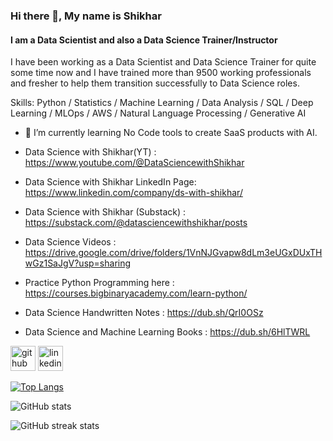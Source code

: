 ### Hi there 👋, My name is Shikhar
#### I am a Data Scientist and also a Data Science Trainer/Instructor

I have been working as a Data Scientist and Data Science Trainer for quite some time now and I have trained more than 9500 working professionals and fresher to help them transition successfully to Data Science roles.

Skills: Python / Statistics / Machine Learning / Data Analysis / SQL / Deep Learning / MLOps / AWS / Natural Language Processing / Generative AI

- 🌱 I’m currently learning No Code tools to create SaaS products with AI.

- Data Science with Shikhar(YT) : https://www.youtube.com/@DataSciencewithShikhar
- Data Science with Shikhar LinkedIn Page: https://www.linkedin.com/company/ds-with-shikhar/
- Data Science with Shikhar (Substack) : https://substack.com/@datasciencewithshikhar/posts
- Data Science Videos : https://drive.google.com/drive/folders/1VnNJGvapw8dLm3eUGxDUxTHwGz1SaJgV?usp=sharing
- Practice Python Programming here : https://courses.bigbinaryacademy.com/learn-python/
- Data Science Handwritten Notes : https://dub.sh/QrI0OSz
- Data Science and Machine Learning Books : https://dub.sh/6HlTWRL


[<img src='https://cdn.jsdelivr.net/npm/simple-icons@3.0.1/icons/github.svg' alt='github' height='40'>](https://github.com/shikharkumar13)  [<img src='https://cdn.jsdelivr.net/npm/simple-icons@3.0.1/icons/linkedin.svg' alt='linkedin' height='40'>](https://www.linkedin.com/in/kumar-shikhar-ai/)  

[![Top Langs](https://github-readme-stats.vercel.app/api/top-langs/?username=shikharkumar13)](https://github.com/anuraghazra/github-readme-stats)

![GitHub stats](https://github-readme-stats.vercel.app/api?username=shikharkumar13&show_icons=true)  

![GitHub streak stats](https://streak-stats.demolab.com/?user=shikharkumar13)  
